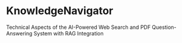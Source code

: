 # KnowledgeNavigator
Technical Aspects of the AI-Powered Web Search and PDF Question-Answering System with RAG Integration
